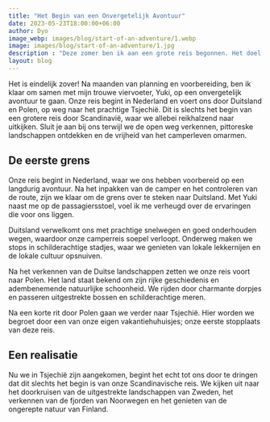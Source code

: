 ```yaml
---
title: "Het Begin van een Onvergetelijk Avontuur"
date: 2023-05-23T18:00:00+06:00
author: Dyo
image_webp: images/blog/start-of-an-adventure/1.webp
image: images/blog/start-of-an-adventure/1.jpg
description : "Deze zomer ben ik aan een grote reis begonnen. Het doel: de Noordkaap. In mijn blog neem ik je mee op mijn reis."
layout: blog
---
```


Het is eindelijk zover! Na maanden van planning en voorbereiding, ben ik klaar om samen met mijn trouwe viervoeter, Yuki, op een onvergetelijk avontuur te gaan. Onze reis begint in Nederland en voert ons door Duitsland en Polen, op weg naar het prachtige Tsjechië. Dit is slechts het begin van een grotere reis door Scandinavië, waar we allebei reikhalzend naar uitkijken. Sluit je aan bij ons terwijl we de open weg verkennen, pittoreske landschappen ontdekken en de vrijheid van het camperleven omarmen.

## De eerste grens
Onze reis begint in Nederland, waar we ons hebben voorbereid op een langdurig avontuur. Na het inpakken van de camper en het controleren van de route, zijn we klaar om de grens over te steken naar Duitsland. Met Yuki naast me op de passagiersstoel, voel ik me verheugd over de ervaringen die voor ons liggen.

Duitsland verwelkomt ons met prachtige snelwegen en goed onderhouden wegen, waardoor onze camperreis soepel verloopt. Onderweg maken we stops in schilderachtige stadjes, waar we genieten van lokale lekkernijen en de lokale cultuur opsnuiven.

Na het verkennen van de Duitse landschappen zetten we onze reis voort naar Polen. Het land staat bekend om zijn rijke geschiedenis en adembenemende natuurlijke schoonheid. We rijden door charmante dorpjes en passeren uitgestrekte bossen en schilderachtige meren.

Na een korte rit door Polen gaan we verder naar Tsjechië. Hier worden we begroet door een van onze eigen vakantiehuhuisjes; onze eerste stopplaats van deze reis.

## Een realisatie
Nu we in Tsjechië zijn aangekomen, begint het echt tot ons door te dringen dat dit slechts het begin is van onze Scandinavische reis. We kijken uit naar het doorkruisen van de uitgestrekte landschappen van Zweden, het verkennen van de fjorden van Noorwegen en het genieten van de ongerepte natuur van Finland.